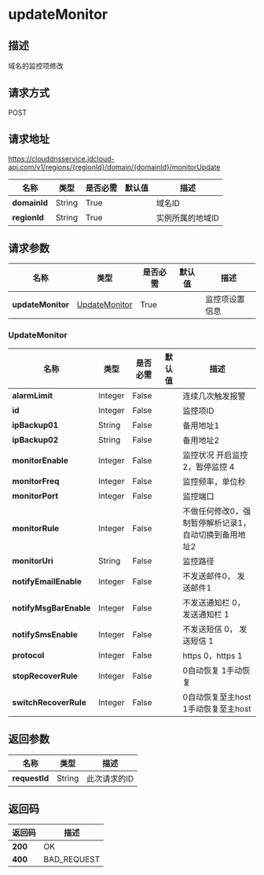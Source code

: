 # updateMonitor


## 描述
域名的监控项修改

## 请求方式
POST

## 请求地址
https://clouddnsservice.jdcloud-api.com/v1/regions/{regionId}/domain/{domainId}/monitorUpdate

|名称|类型|是否必需|默认值|描述|
|---|---|---|---|---|
|**domainId**|String|True||域名ID|
|**regionId**|String|True||实例所属的地域ID|

## 请求参数
|名称|类型|是否必需|默认值|描述|
|---|---|---|---|---|
|**updateMonitor**|[UpdateMonitor](##UpdateMonitor)|True||监控项设置信息|

### <a name="UpdateMonitor">UpdateMonitor</a>
|名称|类型|是否必需|默认值|描述|
|---|---|---|---|---|
|**alarmLimit**|Integer|False||连续几次触发报警|
|**id**|Integer|False||监控项ID|
|**ipBackup01**|String|False||备用地址1|
|**ipBackup02**|String|False||备用地址2|
|**monitorEnable**|Integer|False||监控状况 开启监控 2，暂停监控 4|
|**monitorFreq**|Integer|False||监控频率，单位秒|
|**monitorPort**|Integer|False||监控端口|
|**monitorRule**|Integer|False||不做任何修改0，强制暂停解析记录1，自动切换到备用地址2|
|**monitorUri**|String|False||监控路径|
|**notifyEmailEnable**|Integer|False||不发送邮件0， 发送邮件1|
|**notifyMsgBarEnable**|Integer|False||不发送通知栏 0， 发送通知栏 1|
|**notifySmsEnable**|Integer|False||不发送短信 0， 发送短信 1|
|**protocol**|Integer|False||https 0，https 1|
|**stopRecoverRule**|Integer|False||0自动恢复 1手动恢复|
|**switchRecoverRule**|Integer|False||0自动恢复至主host 1手动恢复至主host|

## 返回参数
|名称|类型|描述|
|---|---|---|
|**requestId**|String|此次请求的ID|



## 返回码
|返回码|描述|
|---|---|
|**200**|OK|
|**400**|BAD_REQUEST|
